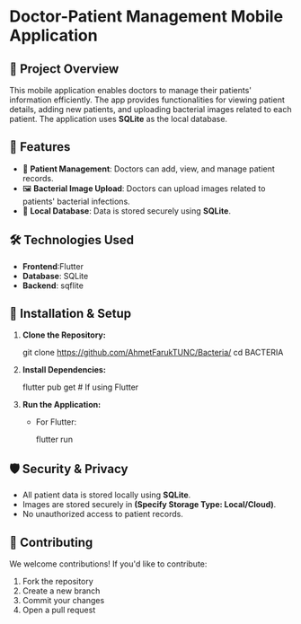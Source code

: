 # Doctor-Patient Management Mobile Application

## 📌 Project Overview
This mobile application enables doctors to manage their patients' information efficiently. The app provides functionalities for viewing patient details, adding new patients, and uploading bacterial images related to each patient. The application uses **SQLite** as the local database.

## 📱 Features
- 🏥 **Patient Management**: Doctors can add, view, and manage patient records.
- 🖼 **Bacterial Image Upload**: Doctors can upload images related to patients' bacterial infections.
- 📂 **Local Database**: Data is stored securely using **SQLite**.

## 🛠 Technologies Used
- **Frontend**:Flutter
- **Database**: SQLite
- **Backend**: sqflite

## 🚀 Installation & Setup
1. **Clone the Repository:**
   
   git clone https://github.com/AhmetFarukTUNC/Bacteria/
   cd BACTERIA
  
2. **Install Dependencies:**
   
   
   flutter pub get # If using Flutter
   
3. **Run the Application:**
   
   - For Flutter:
     
     flutter run



## 🛡 Security & Privacy
- All patient data is stored locally using **SQLite**.
- Images are stored securely in **(Specify Storage Type: Local/Cloud)**.
- No unauthorized access to patient records.

## 🤝 Contributing
We welcome contributions! If you'd like to contribute:
1. Fork the repository
2. Create a new branch 
3. Commit your changes
4. Open a pull request



